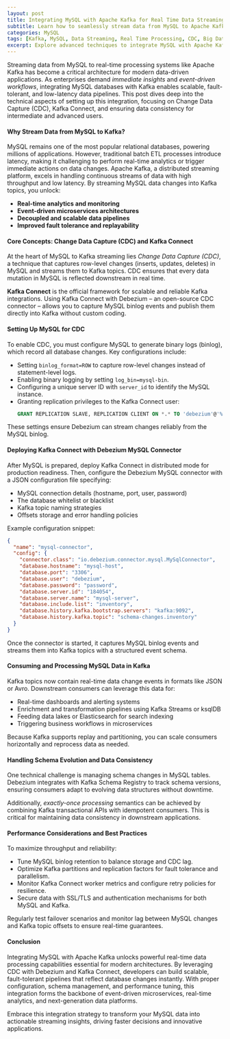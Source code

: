 ```yaml
---
layout: post
title: Integrating MySQL with Apache Kafka for Real Time Data Streaming and Processing  
subtitle: Learn how to seamlessly stream data from MySQL to Apache Kafka for powerful real time analytics and processing  
categories: MySQL  
tags: [Kafka, MySQL, Data Streaming, Real Time Processing, CDC, Big Data, Apache Kafka, MySQL Replication]  
excerpt: Explore advanced techniques to integrate MySQL with Apache Kafka, enabling real time data streaming and processing for scalable, high throughput applications.  
---
```

Streaming data from MySQL to real-time processing systems like Apache Kafka has become a critical architecture for modern data-driven applications. As enterprises demand *immediate insights* and *event-driven workflows*, integrating MySQL databases with Kafka enables scalable, fault-tolerant, and low-latency data pipelines. This post dives deep into the technical aspects of setting up this integration, focusing on Change Data Capture (CDC), Kafka Connect, and ensuring data consistency for intermediate and advanced users.

#### Why Stream Data from MySQL to Kafka?  

MySQL remains one of the most popular relational databases, powering millions of applications. However, traditional batch ETL processes introduce latency, making it challenging to perform real-time analytics or trigger immediate actions on data changes. Apache Kafka, a distributed streaming platform, excels in handling continuous streams of data with high throughput and low latency. By streaming MySQL data changes into Kafka topics, you unlock:

- **Real-time analytics and monitoring**  
- **Event-driven microservices architectures**  
- **Decoupled and scalable data pipelines**  
- **Improved fault tolerance and replayability**  

#### Core Concepts: Change Data Capture (CDC) and Kafka Connect  

At the heart of MySQL to Kafka streaming lies *Change Data Capture (CDC)*, a technique that captures row-level changes (inserts, updates, deletes) in MySQL and streams them to Kafka topics. CDC ensures that every data mutation in MySQL is reflected downstream in real time.

**Kafka Connect** is the official framework for scalable and reliable Kafka integrations. Using Kafka Connect with Debezium – an open-source CDC connector – allows you to capture MySQL binlog events and publish them directly into Kafka without custom coding.

#### Setting Up MySQL for CDC  

To enable CDC, you must configure MySQL to generate binary logs (binlog), which record all database changes. Key configurations include:

- Setting `binlog_format=ROW` to capture row-level changes instead of statement-level logs.  
- Enabling binary logging by setting `log_bin=mysql-bin`.  
- Configuring a unique server ID with `server_id` to identify the MySQL instance.  
- Granting replication privileges to the Kafka Connect user:  
  ```sql  
  GRANT REPLICATION SLAVE, REPLICATION CLIENT ON *.* TO 'debezium'@'%' IDENTIFIED BY 'password';  
  ```  

These settings ensure Debezium can stream changes reliably from the MySQL binlog.

#### Deploying Kafka Connect with Debezium MySQL Connector  

After MySQL is prepared, deploy Kafka Connect in distributed mode for production readiness. Then, configure the Debezium MySQL connector with a JSON configuration file specifying:

- MySQL connection details (hostname, port, user, password)  
- The database whitelist or blacklist  
- Kafka topic naming strategies  
- Offsets storage and error handling policies  

Example configuration snippet:  

```json  
{  
  "name": "mysql-connector",  
  "config": {  
    "connector.class": "io.debezium.connector.mysql.MySqlConnector",  
    "database.hostname": "mysql-host",  
    "database.port": "3306",  
    "database.user": "debezium",  
    "database.password": "password",  
    "database.server.id": "184054",  
    "database.server.name": "mysql-server",  
    "database.include.list": "inventory",  
    "database.history.kafka.bootstrap.servers": "kafka:9092",  
    "database.history.kafka.topic": "schema-changes.inventory"  
  }  
}  
```  

Once the connector is started, it captures MySQL binlog events and streams them into Kafka topics with a structured event schema.

#### Consuming and Processing MySQL Data in Kafka  

Kafka topics now contain real-time data change events in formats like JSON or Avro. Downstream consumers can leverage this data for:

- Real-time dashboards and alerting systems  
- Enrichment and transformation pipelines using Kafka Streams or ksqlDB  
- Feeding data lakes or Elasticsearch for search indexing  
- Triggering business workflows in microservices  

Because Kafka supports replay and partitioning, you can scale consumers horizontally and reprocess data as needed.

#### Handling Schema Evolution and Data Consistency  

One technical challenge is managing schema changes in MySQL tables. Debezium integrates with Kafka Schema Registry to track schema versions, ensuring consumers adapt to evolving data structures without downtime.

Additionally, *exactly-once processing* semantics can be achieved by combining Kafka transactional APIs with idempotent consumers. This is critical for maintaining data consistency in downstream applications.

#### Performance Considerations and Best Practices  

To maximize throughput and reliability:

- Tune MySQL binlog retention to balance storage and CDC lag.  
- Optimize Kafka partitions and replication factors for fault tolerance and parallelism.  
- Monitor Kafka Connect worker metrics and configure retry policies for resilience.  
- Secure data with SSL/TLS and authentication mechanisms for both MySQL and Kafka.  

Regularly test failover scenarios and monitor lag between MySQL changes and Kafka topic offsets to ensure real-time guarantees.

#### Conclusion  

Integrating MySQL with Apache Kafka unlocks powerful real-time data processing capabilities essential for modern architectures. By leveraging CDC with Debezium and Kafka Connect, developers can build scalable, fault-tolerant pipelines that reflect database changes instantly. With proper configuration, schema management, and performance tuning, this integration forms the backbone of event-driven microservices, real-time analytics, and next-generation data platforms.

Embrace this integration strategy to transform your MySQL data into actionable streaming insights, driving faster decisions and innovative applications.
